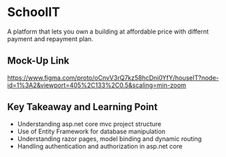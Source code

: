 # SchoolIT
A platform that lets you own a building at affordable price with differnt payment and repayment plan.

## Mock-Up Link
https://www.figma.com/proto/oCnvV3rQ7kz58hcDni0YfY/houseIT?node-id=1%3A2&viewport=405%2C133%2C0.5&scaling=min-zoom


## Key Takeaway and Learning Point
* Understanding asp.net core mvc project structure
* Use of Entity Framework for database manipulation
* Understanding razor pages, model binding and dynamic routing
* Handling authentication and authorization in asp.net core
